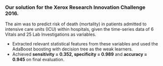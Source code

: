 ### Our solution for the Xerox Research Innovation Challenge 2016.
The aim was to predict risk of death (mortality) in patients admitted to intensive care units (ICU) within hospitals, given
the time-series data of 6 Vitals and 25 Lab Investigations as variables.
- Extracted relevant statistical features from these variables and used the AdaBoost boosting with decision tree as the weak learners.
- Achieved **sensitivity = 0.352, specificity = 0.989** and **accuracy = 0.945** on final evaluation.
